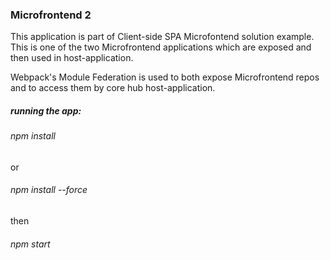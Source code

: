 ### Microfrontend 2
This application is part of Client-side SPA Microfontend solution example.
This is one of the two Microfrontend applications which are exposed and then used in host-application.

Webpack's Module Federation is used to both expose Microfrontend repos and to access them by core hub host-application.

##### running the app:
###### npm install 
  or
######  npm install --force
  then
######  npm start
  

